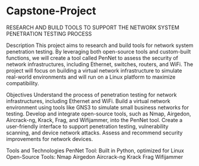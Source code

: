 # Capstone-Project
RESEARCH AND BUILD TOOLS TO SUPPORT THE NETWORK SYSTEM PENETRATION TESTING PROCESS

Description
This project aims to research and build tools for network system penetration testing. By leveraging both open-source tools and custom-built functions, we will create a tool called PenNet to assess the security of network infrastructures, including Ethernet, switches, routers, and WiFi. The project will focus on building a virtual network infrastructure to simulate real-world environments and will run on a Linux platform to maximize compatibility.

Objectives
Understand the process of penetration testing for network infrastructures, including Ethernet and WiFi.
Build a virtual network environment using tools like GNS3 to simulate small business networks for testing.
Develop and integrate open-source tools, such as Nmap, Airgedon, Aircrack-ng, Krack, Frag, and Wifijammer, into the PenNet tool.
Create a user-friendly interface to support penetration testing, vulnerability scanning, and device network attacks.
Assess and recommend security improvements for network devices.

Tools and Technologies
PenNet Tool: Built in Python, optimized for Linux
Open-Source Tools:
Nmap
Airgedon
Aircrack-ng
Krack
Frag
Wifijammer
